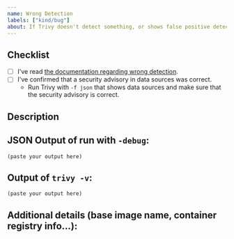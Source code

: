 ```yaml
---
name: Wrong Detection
labels: ["kind/bug"]
about: If Trivy doesn't detect something, or shows false positive detection
---
```


## Checklist
- [ ] I've read [the documentation regarding wrong detection](https://aquasecurity.github.io/trivy/latest/community/contribute/issue/#wrong-detection).
- [ ] I've confirmed that a security advisory in data sources was correct.
    - Run Trivy with `-f json` that shows data sources and make sure that the security advisory is correct.


## Description

<!--
Briefly describe the CVE that aren't detected and information about artifacts with this CVE.
-->

## JSON Output of run with `-debug`:

```
(paste your output here)
```

## Output of `trivy -v`:

```
(paste your output here)
```

## Additional details (base image name, container registry info...):
